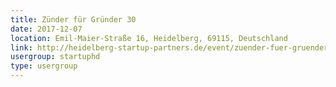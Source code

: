 ```yaml
---
title: Zünder für Gründer 30
date: 2017-12-07
location: Emil-Maier-Straße 16, Heidelberg, 69115, Deutschland
link: http://heidelberg-startup-partners.de/event/zuender-fuer-gruender-30/
usergroup: startuphd
type: usergroup
---
```

